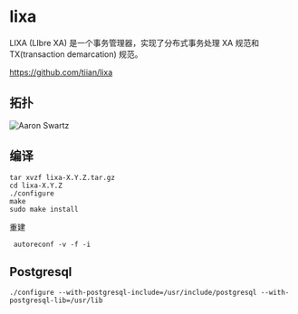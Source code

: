 # lixa

LIXA (LIbre XA) 是一个事务管理器，实现了分布式事务处理 XA 规范和 TX(transaction demarcation) 规范。

https://github.com/tiian/lixa

## 拓扑

![Aaron Swartz](https://raw.githubusercontent.com/dreamsxin/example/master/lixa/img/LIXA_Configuration_1.png)

## 编译

```shell
tar xvzf lixa-X.Y.Z.tar.gz
cd lixa-X.Y.Z
./configure
make
sudo make install
```

重建

```shell
 autoreconf -v -f -i
 ```

## Postgresql

```shell
./configure --with-postgresql-include=/usr/include/postgresql --with-postgresql-lib=/usr/lib
```
